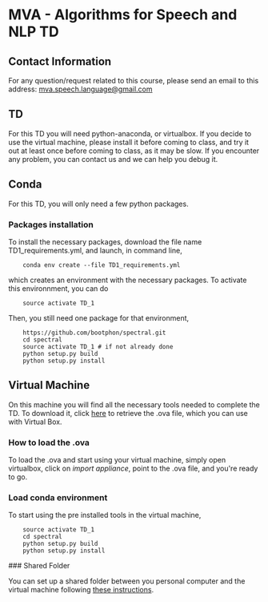MVA - Algorithms for Speech and NLP TD
======================================

## Contact Information
For any question/request related to this course, please send an email to this address: mva.speech.language@gmail.com

## TD
For this TD you will need python-anaconda, or virtualbox.
If you decide to use the virtual machine, please install it before coming to class, and try it out at least once before coming to class, as it may be slow.
If you encounter any problem, you can contact us and we can help you debug it.

## Conda
For this TD, you will only need a few python packages.
### Packages installation
To install the necessary packages, download the file name TD1_requirements.yml, and launch, in command line, 
```
    conda env create --file TD1_requirements.yml
```
which creates an environment with the necessary packages. To activate this environnment, you can do
```
    source activate TD_1
```

Then, you still need one package for that environment,
```
    https://github.com/bootphon/spectral.git
    cd spectral
    source activate TD_1 # if not already done
    python setup.py build
    python setup.py install
```
## Virtual Machine
On this machine you will find all the necessary tools needed to complete the TD.
To download it, click [here](http://coml.lscp.ens.fr/owncloud/index.php/s/l52gd5FSaqdcLR2) to retrieve the .ova file, which you can use with Virtual Box.

### How to load the .ova
To load the .ova and start using your virtual machine, simply open virtualbox, click on *import appliance*, point to the .ova file, and you're ready to go.

### Load conda environment
To start using the pre installed tools in the virtual machine, 
```
    source activate TD_1
    cd spectral
    python setup.py build
    python setup.py install
```

### Shared Folder

You can set up a shared folder between you personal computer and the virtual machine following [these instructions](https://www.techrepublic.com/article/how-to-share-folders-between-guest-and-host-in-virtualbox/).


